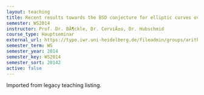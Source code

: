 ```yaml
---
layout: teaching
title: Recent results towards the BSD conjecture for elliptic curves over Q
semester: WS2014
instructor: Prof. Dr. BÃ¶ckle, Dr. CerviÃ±o, Dr. Hubschmid
course_type: Hauptseminar
external_url: https://typo.iwr.uni-heidelberg.de/fileadmin/groups/arithgeo/templates/data/Hauptseminare/WS201415_RecentBSD.pdf
semester_term: WS
semester_year: 2014
semester_key: WS2014
semester_sort: 20142
active: false
---
```

Imported from legacy teaching listing.

